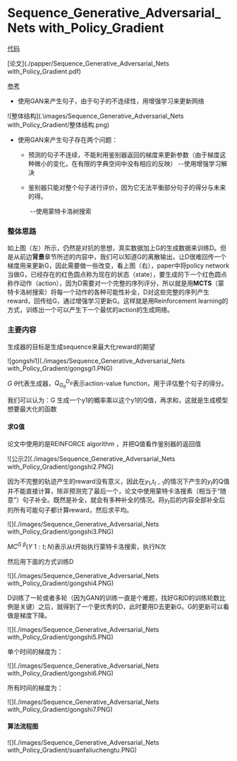 # Sequence_Generative_Adversarial_Nets with_Policy_Gradient

[代码](https://github.com/LantaoYu/SeqGAN)

[论文](./papper/Sequence_Generative_Adversarial_Nets with_Policy_Gradient.pdf)

[参考](https://www.jianshu.com/p/b8c3d2a42ba7)

* 使用GAN来产生句子，由于句子的不连续性，用增强学习来更新网络

![整体结构](.\images/Sequence_Generative_Adversarial_Nets with_Policy_Gradient/整体结构.png)

* 使用GAN来产生句子存在两个问题：

  * 预测的句子不连续，不能利用鉴别器返回的梯度来更新参数（由于梯度这种微小的变化，在有限的字典空间中没有相应的反映）  												--使用增强学习解决

  * 鉴别器只能对整个句子进行评价，因为它无法平衡部分句子的得分与未来的得。

    ​																	--使用蒙特卡洛树搜索

### 整体思路

如上图（左）所示，仍然是对抗的思想，真实数据加上G的生成数据来训练D。但是从前边**背景**章节所述的内容中，我们可以知道G的离散输出，让D很难回传一个梯度用来更新G，因此需要做一些改变，看上图（右），paper中将policy network当做G，已经存在的红色圆点称为现在的状态（state），要生成的下一个红色圆点称作动作（action），因为D需要对一个完整的序列评分，所以就是用**MCTS**（蒙特卡洛树搜索）将每一个动作的各种可能性补全，D对这些完整的序列产生reward，回传给G，通过增强学习更新G。这样就是用Reinforcement learning的方式，训练出一个可以产生下一个最优的action的生成网络。



### 主要内容

生成器的目标是生成sequence来最大化reward的期望

![gongshi1](./images/Sequence_Generative_Adversarial_Nets with_Policy_Gradient/gongsgi1.PNG) 

 

$G~\theta$代表生成器，$Q_{G_{\theta }}^{D_{\psi }}$表示action-value function，用于评估整个句子的得分。

我们可以认为：G 生成一个y1的概率乘以这个y1的Q值，再求和，这就是生成模型想要最大化的函数

#### 求Q值

论文中使用的是REINFORCE algorithm ，并把Q值看作鉴别器的返回值

![公示2](./images/Sequence_Generative_Adversarial_Nets with_Policy_Gradient/gongshi2.PNG)



因为不完整的轨迹产生的reward没有意义，因此在$y_1$,$t_{t-1}$的情况下产生的$y_t$的Q值并不能直接计算，除非预测完了最后一个，论文中使用蒙特卡洛搜素（相当于“随意”）句子补全。既然是补全，就会有多种补全的情况。将$y_t$后的内容全部补全后的所有可能句子都计算reward，然后求平均。

 ![](./images/Sequence_Generative_Adversarial_Nets with_Policy_Gradient/gongshi3.PNG)

$MC^{G~{\beta}}(Y~{1:t};N)$表示从t开始执行蒙特卡洛搜索，执行N次

 然后用下面的方式训练D

![](./images/Sequence_Generative_Adversarial_Nets with_Policy_Gradient/gongshi4.PNG)

D训练了一轮或者多轮（因为GAN的训练一直是个难题，找好G和D的训练轮数比例是关键）之后，就得到了一个更优秀的D，此时要用D去更新G。G的更新可以看做是梯度下降。 

![](./images/Sequence_Generative_Adversarial_Nets with_Policy_Gradient/gongshi5.PNG)

单个时间的梯度为：

![](./images/Sequence_Generative_Adversarial_Nets with_Policy_Gradient/gongshi6.PNG)

所有时间的梯度为：

![](./images/Sequence_Generative_Adversarial_Nets with_Policy_Gradient/gongshi7.PNG)

#### 算法流程图

![](./images/Sequence_Generative_Adversarial_Nets with_Policy_Gradient/suanfaliuchengtu.PNG)